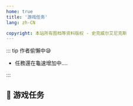 ```yaml
---
home: true
title: '游戏任务'
lang: zh-CN

copyright: 本站所有图档等资料版权 - 史克威尔艾尼克斯
---
```


::: tip 作者偷懶中😪

- 任務還在龜速增加中....

:::

## :scroll: 游戏任务

<Tasks />

